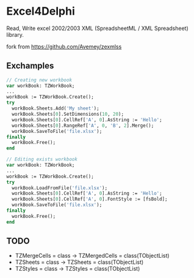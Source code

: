 
# Excel4Delphi
Read, Write excel 2002/2003 XML (SpreadsheetML / XML Spreadsheet) library.

fork from https://github.com/Avemey/zexmlss

## Exchamples

```pas
// Creating new workbook
var workBook: TZWorkBook;
...
workBook := TZWorkBook.Create();
try
  workBook.Sheets.Add('My sheet');
  workBook.Sheets[0].SetDimensions(10, 20);
  workBook.Sheets[0].CellRef['A', 0].AsString := 'Hello';
  workBook.Sheets[0].RangeRef['A', 0, 'B', 2].Merge();
  workBook.SaveToFile('file.xlsx');
finally
  workBook.Free();
end
```

```pas
// Editing exists workbook
var workBook: TZWorkBook;
...
workBook := TZWorkBook.Create();
try
  workBook.LoadFromFile('file.xlsx');
  workBook.Sheets[0].CellRef['A', 0].AsString := 'Hello';
  workBook.Sheets[0].CellRef['A', 0].FontStyle := [fsBold];
  workBook.SaveToFile('file.xlsx');
finally
  workBook.Free();
end
```

## TODO
* TZMergeCells = class -> TZMergedCells = class(TObjectList<TZMergeArea>)
* TZSheets = class -> TZSheets = class(TObjectList<TZSheet>)
* TZStyles = class -> TZStyles = class(TObjectList<TZStyle>)
